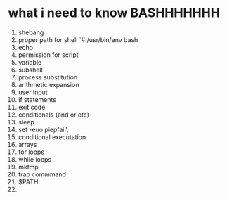 # what i need to know BASHHHHHHH

1. shebang
2.  proper path for shell `#!/usr/bin/env bash 
3. echo 
4.  permission for script
5. variable
6.  subshell
7. process substitution
8. arithmetic expansion
9. user input
10. if statements
11. exit code
12. conditionals (and or etc)
13. sleep
14. set -euo piepfail\
15.  conditional executation
16.  arrays
17. for loops
18. while loops
19. mktmp 
20. trap commmand
21. $PATH
22.  